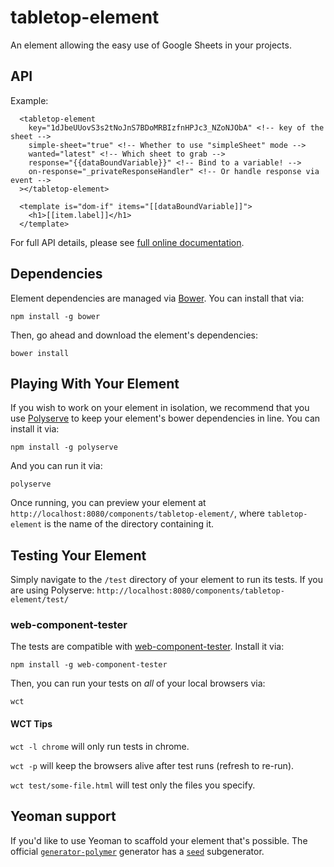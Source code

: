 # tabletop-element

An element allowing the easy use of Google Sheets in your projects.

## API

Example:
```
  <tabletop-element
    key="1dJbeUUovS3s2tNoJnS7BDoMRBIzfnHPJc3_NZoNJObA" <!-- key of the sheet -->
    simple-sheet="true" <!-- Whether to use "simpleSheet" mode -->
    wanted="latest" <!-- Which sheet to grab -->
    response="{{dataBoundVariable}}" <!-- Bind to a variable! -->
    on-response="_privateResponseHandler" <!-- Or handle response via event -->
  ></tabletop-element>

  <template is="dom-if" items="[[dataBoundVariable]]">
    <h1>[[item.label]]</h1>
  </template>
```

For full API details, please see [full online documentation](http://aendrew.com/tabletop-element/).

## Dependencies

Element dependencies are managed via [Bower](http://bower.io/). You can
install that via:

    npm install -g bower

Then, go ahead and download the element's dependencies:

    bower install


## Playing With Your Element

If you wish to work on your element in isolation, we recommend that you use
[Polyserve](https://github.com/PolymerLabs/polyserve) to keep your element's
bower dependencies in line. You can install it via:

    npm install -g polyserve

And you can run it via:

    polyserve

Once running, you can preview your element at
`http://localhost:8080/components/tabletop-element/`, where `tabletop-element` is the name of the directory containing it.


## Testing Your Element

Simply navigate to the `/test` directory of your element to run its tests. If
you are using Polyserve: `http://localhost:8080/components/tabletop-element/test/`

### web-component-tester

The tests are compatible with [web-component-tester](https://github.com/Polymer/web-component-tester).
Install it via:

    npm install -g web-component-tester

Then, you can run your tests on _all_ of your local browsers via:

    wct

#### WCT Tips

`wct -l chrome` will only run tests in chrome.

`wct -p` will keep the browsers alive after test runs (refresh to re-run).

`wct test/some-file.html` will test only the files you specify.


## Yeoman support

If you'd like to use Yeoman to scaffold your element that's possible. The official [`generator-polymer`](https://github.com/yeoman/generator-polymer) generator has a [`seed`](https://github.com/yeoman/generator-polymer#seed) subgenerator.
